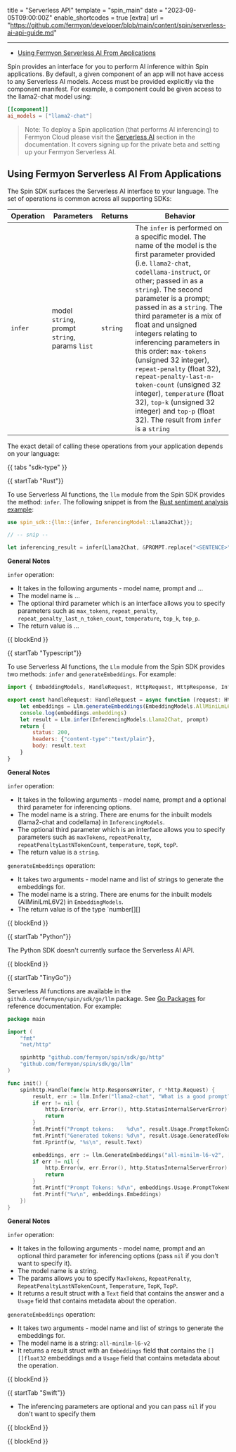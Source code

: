title = "Serverless API"
template = "spin_main"
date = "2023-09-05T09:00:00Z"
enable_shortcodes = true
[extra]
url = "https://github.com/fermyon/developer/blob/main/content/spin/serverless-ai-api-guide.md"

---
- [Using Fermyon Serverless AI From Applications](#using-fermyon-serverless-ai-from-applications)

Spin provides an interface for you to perform AI inference within Spin applications. By default, a given component of an app will not have access to any Serverless AI models. Access must be provided explicitly via the component manifest.  For example, a component could be given access to the llama2-chat model using:

```toml
[[component]]
ai_models = ["llama2-chat"]
```

> Note: To deploy a Spin application (that performs AI inferencing) to Fermyon Cloud please visit the [Serverless AI](https://developer.fermyon.com/cloud/serverless-ai#accessing-private-beta) section in the documentation. It covers signing up for the private beta and setting up your Fermyon Serverless AI.

## Using Fermyon Serverless AI From Applications

The Spin SDK surfaces the Serverless AI interface to your language. The set of operations is common across all supporting SDKs:

| Operation  | Parameters | Returns | Behavior |
|------------|------------|---------|----------|
| `infer`  | model `string`, prompt `string`, params `list` | `string`  | The `infer` is performed on a specific model. The name of the model is the first parameter provided (i.e. `llama2-chat`, `codellama-instruct`, or other; passed in as a `string`). The second parameter is a prompt; passed in as a `string`. The third parameter is a mix of float and unsigned integers relating to inferencing parameters in this order: `max-tokens` (unsigned 32 integer), `repeat-penalty` (float 32), `repeat-penalty-last-n-token-count` (unsigned 32 integer), `temperature` (float 32), `top-k` (unsigned 32 integer) and `top-p` (float 32). The result from `infer` is a `string` |

The exact detail of calling these operations from your application depends on your language:

{{ tabs "sdk-type" }}

{{ startTab "Rust"}}

To use Serverless AI functions, the `llm` module from the Spin SDK provides the method: `infer`. The following snippet is from the [Rust sentiment analysis example](https://github.com/fermyon/ai-examples/sentiment-analysis-rust): 

```rust
use spin_sdk::{llm::{infer, InferencingModel::Llama2Chat}};

// -- snip --

let inferencing_result = infer(Llama2Chat, &PROMPT.replace("<SENTENCE>", &request.sentence));
```

**General Notes**

`infer` operation:

- It takes in the following arguments - model name, prompt and ... 
- The model name is ...
- The optional third parameter which is an interface allows you to specify parameters such as `max_tokens`, `repeat_penalty`, `repeat_penalty_last_n_token_count`, `temperature`, `top_k`, `top_p`.  
- The return value is ...

{{ blockEnd }}

{{ startTab "Typescript"}}

To use Serverless AI functions, the `Llm` module from the Spin SDK provides two methods: `infer` and `generateEmbeddings`. For example: 

```javascript
import { EmbeddingModels, HandleRequest, HttpRequest, HttpResponse, InferencingModels, Llm} from "@fermyon/spin-sdk"

export const handleRequest: HandleRequest = async function (request: HttpRequest): Promise<HttpResponse> {
    let embeddings = Llm.generateEmbeddings(EmbeddingModels.AllMiniLmL6V2, ["someString"])
    console.log(embeddings.embeddings)
    let result = Llm.infer(InferencingModels.Llama2Chat, prompt)
    return {
        status: 200,
        headers: {"content-type":"text/plain"},
        body: result.text
    }
}
```

**General Notes**

`infer` operation:

- It takes in the following arguments - model name, prompt and a optional third parameter for inferencing options. 
- The model name is a string. There are enums for the inbuilt models (llama2-chat and codellama) in `InferencingModels`.
- The optional third parameter which is an interface allows you to specify parameters such as `maxTokens`, `repeatPenalty`, `repeatPenaltyLastNTokenCount`, `temperature`, `topK`, `topP`.  
- The return value is a `string`.

`generateEmbeddings` operation:

- It takes two arguments - model name and list of strings to generate the embeddings for. 
- The model name is a string. There are enums for the inbuilt models (AllMiniLmL6V2) in `EmbeddingModels`.
- The return value is of the type `number[][] 

{{ blockEnd }}

{{ startTab "Python"}}

The Python SDK doesn't currently surface the Serverless AI API. 

{{ blockEnd }}

{{ startTab "TinyGo"}}

Serverless AI functions are available in the `github.com/fermyon/spin/sdk/go/llm` package. See [Go Packages](https://pkg.go.dev/github.com/fermyon/spin/sdk/go/llm) for reference documentation. For example:

```go
package main

import (
	"fmt"
	"net/http"

	spinhttp "github.com/fermyon/spin/sdk/go/http"
	"github.com/fermyon/spin/sdk/go/llm"
)

func init() {
	spinhttp.Handle(func(w http.ResponseWriter, r *http.Request) {
		result, err := llm.Infer("llama2-chat", "What is a good prompt?", nil)
		if err != nil {
			http.Error(w, err.Error(), http.StatusInternalServerError)
			return
		}
		fmt.Printf("Prompt tokens:    %d\n", result.Usage.PromptTokenCount)
		fmt.Printf("Generated tokens: %d\n", result.Usage.GeneratedTokenCount)
		fmt.Fprintf(w, "%s\n", result.Text)

		embeddings, err := llm.GenerateEmbeddings("all-minilm-l6-v2", []string{"Hello world"})
		if err != nil {
			http.Error(w, err.Error(), http.StatusInternalServerError)
			return
		}
		fmt.Printf("Prompt Tokens: %d\n", embeddings.Usage.PromptTokenCount)
		fmt.Printf("%v\n", embeddings.Embeddings)
	})
}
```

**General Notes**

`infer` operation:

- It takes in the following arguments - model name, prompt and an optional third parameter for inferencing options (pass `nil` if you don't want to specify it).
- The model name is a string.
- The params allows you to specify `MaxTokens`, `RepeatPenalty`, `RepeatPenaltyLastNTokenCount`, `Temperature`, `TopK`, `TopP`.
- It returns a result struct with a `Text` field that contains the answer and a `Usage` field that contains metadata about the operation.

`generateEmbeddings` operation:

- It takes two arguments - model name and list of strings to generate the embeddings for.
- The model name is a string: `all-minilm-l6-v2`
- It returns a result struct with an `Embeddings` field that contains the `[][]float32` embeddings and a `Usage` field that contains metadata about the operation.

{{ blockEnd }}

{{ startTab "Swift"}}

* The inferencing parameters are optional and you can pass `nil` if you don't want to specify them

{{ blockEnd }}

{{ blockEnd }}